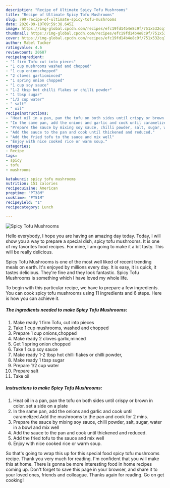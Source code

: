 ```yaml
---
description: "Recipe of Ultimate Spicy Tofu Mushrooms"
title: "Recipe of Ultimate Spicy Tofu Mushrooms"
slug: 799-recipe-of-ultimate-spicy-tofu-mushrooms
date: 2020-09-10T09:59:38.645Z
image: https://img-global.cpcdn.com/recipes/efc19fd14b4e8c9f/751x532cq70/spicy-tofu-mushrooms-recipe-main-photo.jpg
thumbnail: https://img-global.cpcdn.com/recipes/efc19fd14b4e8c9f/751x532cq70/spicy-tofu-mushrooms-recipe-main-photo.jpg
cover: https://img-global.cpcdn.com/recipes/efc19fd14b4e8c9f/751x532cq70/spicy-tofu-mushrooms-recipe-main-photo.jpg
author: Mabel Tucker
ratingvalue: 4.6
reviewcount: 20687
recipeingredient:
- "1 firm Tofu cut into pieces"
- "1 cup mushrooms washed and chopped"
- "1 cup onionschopped"
- "2 cloves garlicminced"
- "1 spring onion chopped"
- "1 cup soy sauce"
- "1-2 tbsp hot chilli flakes or chilli powder"
- "1 tbsp sugar"
- "1/2 cup water"
- " salt"
- " oil"
recipeinstructions:
- "Heat oil in a pan, pan the tofu on both sides until crispy or brown in color. set a side on a plate"
- "In the same pan, add the onions and garlic and cook until caramelized.Add the mushrooms to the pan and cook for 2 mins."
- "Prepare the sauce by mixing soy sauce, chilli powder, salt, sugar, water in a bowl and mix well"
- "Add the sauce to the pan and cook until thickened and reduced."
- "Add the fried tofu to the sauce and mix well"
- "Enjoy with nice cooked rice or warm soup."
categories:
- Recipe
tags:
- spicy
- tofu
- mushrooms

katakunci: spicy tofu mushrooms 
nutrition: 151 calories
recipecuisine: American
preptime: "PT38M"
cooktime: "PT51M"
recipeyield: "1"
recipecategory: Lunch

---
```



![Spicy Tofu Mushrooms](https://img-global.cpcdn.com/recipes/efc19fd14b4e8c9f/751x532cq70/spicy-tofu-mushrooms-recipe-main-photo.jpg)

Hello everybody, I hope you are having an amazing day today. Today, I will show you a way to prepare a special dish, spicy tofu mushrooms. It is one of my favorites food recipes. For mine, I am going to make it a bit tasty. This will be really delicious.



Spicy Tofu Mushrooms is one of the most well liked of recent trending meals on earth. It's enjoyed by millions every day. It is easy, it is quick, it tastes delicious. They're fine and they look fantastic. Spicy Tofu Mushrooms is something which I have loved my whole life.


To begin with this particular recipe, we have to prepare a few ingredients. You can cook spicy tofu mushrooms using 11 ingredients and 6 steps. Here is how you can achieve it.

<!--inarticleads1-->

##### The ingredients needed to make Spicy Tofu Mushrooms:

1. Make ready 1 firm Tofu, cut into pieces
1. Take 1 cup mushrooms, washed and chopped
1. Prepare 1 cup onions,chopped
1. Make ready 2 cloves garlic,minced
1. Get 1 spring onion chopped
1. Take 1 cup soy sauce
1. Make ready 1-2 tbsp hot chilli flakes or chilli powder,
1. Make ready 1 tbsp sugar
1. Prepare 1/2 cup water
1. Prepare  salt
1. Take  oil




<!--inarticleads2-->

##### Instructions to make Spicy Tofu Mushrooms:

1. Heat oil in a pan, pan the tofu on both sides until crispy or brown in color. set a side on a plate
1. In the same pan, add the onions and garlic and cook until caramelized.Add the mushrooms to the pan and cook for 2 mins.
1. Prepare the sauce by mixing soy sauce, chilli powder, salt, sugar, water in a bowl and mix well
1. Add the sauce to the pan and cook until thickened and reduced.
1. Add the fried tofu to the sauce and mix well
1. Enjoy with nice cooked rice or warm soup.




So that's going to wrap this up for this special food spicy tofu mushrooms recipe. Thank you very much for reading. I'm confident that you will make this at home. There is gonna be more interesting food in home recipes coming up. Don't forget to save this page in your browser, and share it to your loved ones, friends and colleague. Thanks again for reading. Go on get cooking!
